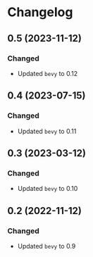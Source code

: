 # Changelog

## 0.5 (2023-11-12)

### Changed

- Updated `bevy` to 0.12

## 0.4 (2023-07-15)

### Changed

- Updated `bevy` to 0.11

## 0.3 (2023-03-12)

### Changed

- Updated `bevy` to 0.10

## 0.2 (2022-11-12)

### Changed

- Updated `bevy` to 0.9
